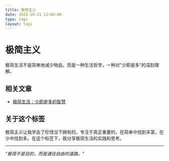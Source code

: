 ```yaml
---
title: 极简主义
date: 2025-10-21 12:00:00
type: tags
layout: tags
---
```


# 极简主义

极简生活不是简单地减少物品，而是一种生活哲学，一种对"少即是多"的深刻理解。

## 相关文章

- [极简生活：少即是多的智慧](/2025/10/20/minimalist-living/)

## 关于这个标签

极简主义让我学会了珍惜当下拥有的，专注于真正重要的，在简单中找到丰富，在少中找到多。在这个标签下，我分享极简生活的实践和思考。

---

*"极简不是目的，而是通往自由的道路。"*
